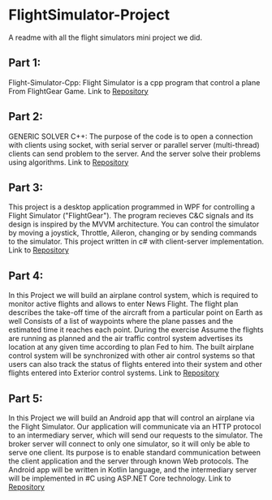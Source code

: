 # FlightSimulator-Project
A readme with all the flight simulators mini project we did.

## Part 1: 
Flight-Simulator-Cpp: Flight Simulator is a cpp program that control a plane From FlightGear Game.
Link to [Repository](https://github.com/benazoulaydev/Flight-Simulator-Cpp)

## Part 2: 
GENERIC SOLVER C++: The purpose of the code is to open a connection with clients using socket, with serial server or parallel server (multi-thread) clients can send problem to the server. And the server solve their problems using algorithms.
Link to [Repository](https://github.com/benazoulaydev/GenericSolver)

## Part 3: 
This project is a desktop application programmed in WPF for controlling a Flight Simulator ("FlightGear"). The program recieves C&C signals and its design is inspired by the MVVM architecture. You can control the simulator by moving a joystick, Throttle, Aileron, changing or by sending commands to the simulator. This project written in c# with client-server implementation.
Link to [Repository](https://github.com/kfiryehuda/FlightSimulatorApp)

## Part 4: 
In this Project we will build an airplane control system, which is required to monitor active flights and allows to enter News Flight. The flight plan describes the take-off time of the aircraft from a particular point on Earth as well Consists of a list of waypoints where the plane passes and the estimated time it reaches each point. During the exercise Assume the flights are running as planned and the air traffic control system advertises its location at any given time according to plan Fed to him. The built airplane control system will be synchronized with other air control systems so that users can also track the status of flights entered into their system and other flights entered into Exterior control systems.
Link to [Repository](https://github.com/benazoulaydev/flightSimulatorWebApi/)

## Part 5: 
In this Project we will build an Android app that will control an airplane via the Flight Simulator. 
Our application will communicate via an HTTP protocol to an intermediary server, which will send our requests to the simulator. 
The broker server will connect to only one simulator, so it will only be able to serve one client. 
Its purpose is to enable standard communication between the client application and the server through known Web protocols. 
The Android app will be written in Kotlin language, and the intermediary server will be implemented in #C using ASP.NET Core technology.
Link to [Repository](https://github.com/kfiryehuda/FlightMobileApp)
